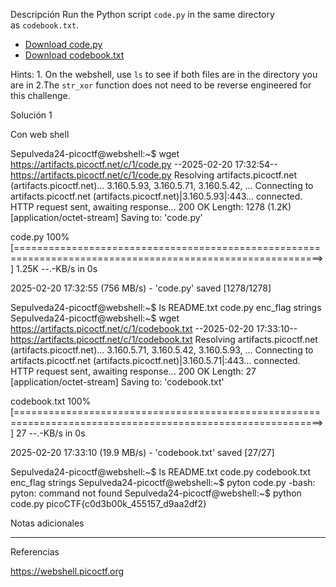 Descripción
Run the Python script `code.py` in the same directory as `codebook.txt`.

- [Download code.py](https://artifacts.picoctf.net/c/1/code.py)
- [Download codebook.txt](https://artifacts.picoctf.net/c/1/codebook.txt)

Hints:
1.⁠ ⁠On the webshell, use `ls` to see if both files are in the directory you are in
2.The `str_xor` function does not need to be reverse engineered for this challenge.




Solución 1

Con web shell

Sepulveda24-picoctf@webshell:~$ wget https://artifacts.picoctf.net/c/1/code.py
--2025-02-20 17:32:54--  https://artifacts.picoctf.net/c/1/code.py
Resolving artifacts.picoctf.net (artifacts.picoctf.net)... 3.160.5.93, 3.160.5.71, 3.160.5.42, ...
Connecting to artifacts.picoctf.net (artifacts.picoctf.net)|3.160.5.93|:443... connected.
HTTP request sent, awaiting response... 200 OK
Length: 1278 (1.2K) [application/octet-stream]
Saving to: 'code.py'

code.py                                           100%[===========================================================================================================>]   1.25K  --.-KB/s    in 0s      

2025-02-20 17:32:55 (756 MB/s) - 'code.py' saved [1278/1278]

Sepulveda24-picoctf@webshell:~$ ls
README.txt  code.py  enc_flag  strings
Sepulveda24-picoctf@webshell:~$ wget https://artifacts.picoctf.net/c/1/codebook.txt
--2025-02-20 17:33:10--  https://artifacts.picoctf.net/c/1/codebook.txt
Resolving artifacts.picoctf.net (artifacts.picoctf.net)... 3.160.5.71, 3.160.5.42, 3.160.5.93, ...
Connecting to artifacts.picoctf.net (artifacts.picoctf.net)|3.160.5.71|:443... connected.
HTTP request sent, awaiting response... 200 OK
Length: 27 [application/octet-stream]
Saving to: 'codebook.txt'

codebook.txt                                      100%[===========================================================================================================>]      27  --.-KB/s    in 0s      

2025-02-20 17:33:10 (19.9 MB/s) - 'codebook.txt' saved [27/27]

Sepulveda24-picoctf@webshell:~$ ls
README.txt  code.py  codebook.txt  enc_flag  strings
Sepulveda24-picoctf@webshell:~$ pyton code.py
-bash: pyton: command not found
Sepulveda24-picoctf@webshell:~$ python code.py
picoCTF{c0d3b00k_455157_d9aa2df2}


Notas adicionales

-------------

Referencias

https://webshell.picoctf.org